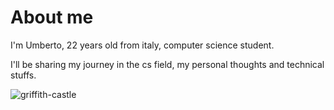 # About me

I'm Umberto, 22 years old from italy, computer science student.

I'll be sharing my journey in the cs field, my personal thoughts and technical stuffs.

![griffith-castle](../griffith-castle.png)
